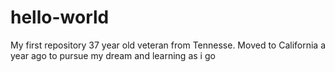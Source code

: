 # hello-world
My first repository
37 year old  veteran from Tennesse. Moved to California a year ago to pursue my dream and learning as i go
